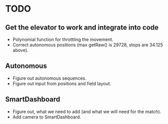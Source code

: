 # TODO

## Get the elevator to work and integrate into code
* Polynomial function for throttling the movement.
* Correct autonomous positions (max getRaw() is 29728, stops are 34.125 above).

## Autonomous
* Figure out autonomous sequences.
* Figure out input from positions and field layout.

## SmartDashboard
* Figure out, what we need to add (and what we will need for the match).
* Add camera to SmartDashboard.